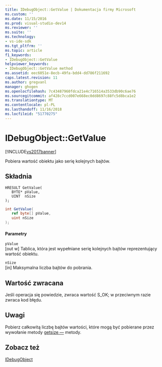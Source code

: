 ```yaml
---
title: IDebugObject::GetValue | Dokumentacja firmy Microsoft
ms.custom: ''
ms.date: 11/15/2016
ms.prod: visual-studio-dev14
ms.reviewer: ''
ms.suite: ''
ms.technology:
- vs-ide-sdk
ms.tgt_pltfrm: ''
ms.topic: article
f1_keywords:
- IDebugObject::GetValue
helpviewer_keywords:
- IDebugObject::GetValue method
ms.assetid: eec6051e-8ecb-49fa-bdd4-dd786f211692
caps.latest.revision: 11
ms.author: gregvanl
manager: ghogen
ms.openlocfilehash: 7c43487960fdca21e4c716514a3533db90c6ae76
ms.sourcegitcommit: af428c7ccd007e668ec0dd8697c88fc5d8bca1e2
ms.translationtype: MT
ms.contentlocale: pl-PL
ms.lasthandoff: 11/16/2018
ms.locfileid: "51770275"
---
```

# <a name="idebugobjectgetvalue"></a>IDebugObject::GetValue
[!INCLUDE[vs2017banner](../../../includes/vs2017banner.md)]

Pobiera wartość obiektu jako serię kolejnych bajtów.  
  
## <a name="syntax"></a>Składnia  
  
```cpp#  
HRESULT GetValue(   
   BYTE* pValue,  
   UINT  nSize  
);  
```  
  
```csharp  
int GetValue(  
   ref byte[] pValue,   
   uint nSize  
);  
```  
  
#### <a name="parameters"></a>Parametry  
 `pValue`  
 [out w] Tablica, która jest wypełniane serię kolejnych bajtów reprezentujący wartość obiektu.  
  
 `nSize`  
 [in] Maksymalna liczba bajtów do pobrania.  
  
## <a name="return-value"></a>Wartość zwracana  
 Jeśli operacja się powiedzie, zwraca wartość S_OK; w przeciwnym razie zwraca kod błędu.  
  
## <a name="remarks"></a>Uwagi  
 Pobierz całkowitą liczbę bajtów wartości, które mogą być pobierane przez wywołanie metody [getsize —](../../../extensibility/debugger/reference/idebugobject-getsize.md) metody.  
  
## <a name="see-also"></a>Zobacz też  
 [IDebugObject](../../../extensibility/debugger/reference/idebugobject.md)

